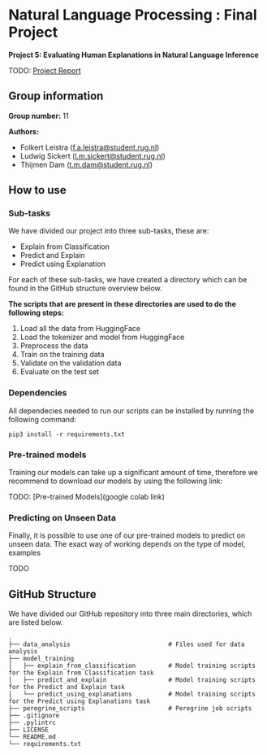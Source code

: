 # Natural Language Processing : Final Project

**Project 5: Evaluating Human Explanations in Natural Language Inference**

TODO:
[Project Report](www.google.com)

## Group information
**Group number:** 11


**Authors:**
- Folkert Leistra    (f.a.leistra@student.rug.nl)
- Ludwig Sickert     (l.m.sickert@student.rug.nl)
- Thijmen Dam        (t.m.dam@student.rug.nl)

## How to use

### Sub-tasks
We  have divided our project into three sub-tasks, these are:

- Explain from Classification
- Predict and Explain
- Predict using Explanation

For each of these sub-tasks, we have created a directory which can be found in the GitHub structure overview below.

**The scripts that are present in these directories are used to do the following steps:**
1. Load all the data from HuggingFace
2. Load the tokenizer and model from HuggingFace
3. Preprocess the data
4. Train on the training data
5. Validate on the validation data
6. Evaluate on the test set

### Dependencies
All dependecies needed to run our scripts can be installed by running the following command:
```
pip3 install -r requirements.txt
```

### Pre-trained models
Training our models can take up a significant amount of time, therefore we recommend to download our models
by using the following link:

TODO:
[Pre-trained Models](google colab link)

### Predicting on Unseen Data
Finally, it is possible to use one of our pre-trained models to predict on unseen data.
The exact way of working depends on the type of model, examples

TODO

## GitHub Structure
We have divided our GitHub repository into three main directories, which are listed below.

````
.
├── data_analysis                           # Files used for data analysis              
├── model_training                    
│   ├── explain_from_classification         # Model training scripts for the Explain from Classification task      
│   ├── predict_and_explain                 # Model training scripts for the Predict and Explain task
│   └── predict_using_explanations          # Model training scripts for the Predict using Explanations task
├── peregrine_scripts                       # Peregrine job scripts                     
├── .gitignore                    
├── .pylintrc                   
├── LICENSE
└── README.md
└── requirements.txt
````
